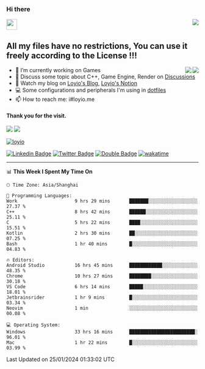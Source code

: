 <h3 align="left">Hi there</h3>
<img src='https://em-content.zobj.net/source/animated-noto-color-emoji/356/waving-hand_light-skin-tone_1f44b-1f3fb_1f3fb.gif' width='28' />
<a align="right" href="https://github.com/loyio/loyio/blob/master/STAR/README.md"><img align="right" src="https://img.shields.io/badge/LOYIO-STAR-green" /></a>

## All my files have no restrictions, You can use it freely according to the License !!!

<a href="https://github.com/loyio#gh-light-mode-only">
     <img align="right"  src="https://loy-readme.vercel.app/api/top-langs/?username=loyio&langs_count=6&hide=css,html,jupyter%20notebook" />
</a>

<a href="https://github.com/loyio#gh-dark-mode-only">
  <img align="right"  src="https://loy-readme.vercel.app/api/top-langs/?username=loyio&langs_count=6&theme=slateorange&hide=css,html,jupyter%20notebook" />
</a>



- 🔭 I’m currently working on Games
- 💬 Discuss some topic about C++, Game Engine, Render on [Discussions](https://github.com/loyio/loyio/discussions)
- 📔 Watch my blog on [Loyio's Blog](https://loyio.me), [Loyio's Notion](https://loyio.notion.site/loyio/Loyio-s-Dashboard-2f56bd29222a445ea9d9e8802a1ac83b)
- 💻 Some configurations and peripherals I'm using in [dotfiles](https://github.com/loyio/dotfiles)
- 📫 How to reach me: i#loyio.me


#### Thank you for the visit.
<img src="http://profile-counter.glitch.me/loyio/count.svg" />

<img src="https://loy-readme.vercel.app/api?username=loyio&show_icons=true&hide=stars&include_all_commits=true&hide_title=true&theme=slateorange" />

     

[![loyio](https://github-profile-trophy.vercel.app/?username=loyio&theme=onedark&column=4)](https://github.com/loyio)

[![Linkedin Badge](https://img.shields.io/badge/-@loyio-0077b5?style=flat-square&logo=Linkedin&logoColor=white&labelColor=0077b5&link=https://www.linkedin.com/in/loyio-hex-363172158/)](https://www.linkedin.com/in/loyio-hex-363172158/)
[![Twitter Badge](https://img.shields.io/badge/-@loyiome-000000?style=flat-square&labelColor=000000&logo=x&logoColor=white&link=https://twitter.com/loyiome)](https://twitter.com/loyiome)
[![Double Badge](https://img.shields.io/badge/@loyio-007722?style=flat&logo=Douban&logoColor=white)](https://www.douban.com/people/susmote)
[![wakatime](https://wakatime.com/badge/user/c0ddc104-5a20-41d1-ab9a-c4d9ea20a4d9.svg)](https://wakatime.com/@c0ddc104-5a20-41d1-ab9a-c4d9ea20a4d9)

-------
<!--START_SECTION:waka-->
📊 **This Week I Spent My Time On** 

```text
🕑︎ Time Zone: Asia/Shanghai

💬 Programming Languages: 
Work                     9 hrs 29 mins       ███████░░░░░░░░░░░░░░░░░░   27.37 % 
C++                      8 hrs 42 mins       ██████░░░░░░░░░░░░░░░░░░░   25.11 % 
C                        5 hrs 22 mins       ████░░░░░░░░░░░░░░░░░░░░░   15.51 % 
Kotlin                   2 hrs 30 mins       ██░░░░░░░░░░░░░░░░░░░░░░░   07.25 % 
Bash                     1 hr 40 mins        █░░░░░░░░░░░░░░░░░░░░░░░░   04.83 % 

🔥 Editors: 
Android Studio           16 hrs 45 mins      ████████████░░░░░░░░░░░░░   48.35 % 
Chrome                   10 hrs 27 mins      ████████░░░░░░░░░░░░░░░░░   30.18 % 
VS Code                  6 hrs 14 mins       █████░░░░░░░░░░░░░░░░░░░░   18.01 % 
Jetbrainsrider           1 hr 9 mins         █░░░░░░░░░░░░░░░░░░░░░░░░   03.34 % 
Neovim                   1 min               ░░░░░░░░░░░░░░░░░░░░░░░░░   00.08 % 

💻 Operating System: 
Windows                  33 hrs 16 mins      ████████████████████████░   96.01 % 
Mac                      1 hr 22 mins        █░░░░░░░░░░░░░░░░░░░░░░░░   03.99 % 
```


 Last Updated on 25/01/2024 01:33:02 UTC
<!--END_SECTION:waka-->
